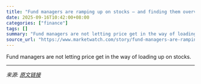 ```yaml
---
title: "Fund managers are ramping up on stocks — and finding them overvalued"
date: 2025-09-16T10:42:00+08:00
categories: ["finance"]
tags: []
summary: "Fund managers are not letting price get in the way of loading up on stocks."
source_url: "https://www.marketwatch.com/story/fund-managers-are-ramping-up-on-stocks-and-finding-them-overvalued-cbbc63a5?mod=mw_rss_topstories"
---
```


Fund managers are not letting price get in the way of loading up on stocks.

---

*来源: [原文链接](https://www.marketwatch.com/story/fund-managers-are-ramping-up-on-stocks-and-finding-them-overvalued-cbbc63a5?mod=mw_rss_topstories)*

